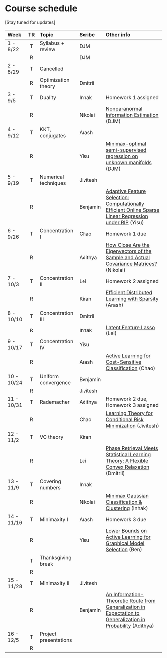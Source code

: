 # Course schedule

[Stay tuned for updates]

| Week | TR | Topic | Scribe | Other info |
|:------|:---:|:---|:---|:---|
|1 - 8/22  | T | Syllabus + review    | DJM | |
|        | R |                      | DJM |
|2 - 8/29  | T | Cancelled
|        | R |      Optimization theory  | Dmitrii |   
|3 - 9/5   | T | Duality            | Inhak | Homework 1 assigned |
|        | R |                      | Nikolai | [Nonparanormal Information Estimation](http://proceedings.mlr.press/v70/singh17a.html) (DJM) |
|4 - 9/12  | T | KKT, conjugates      | Arash | 
|        | R |                      | Yisu | [Minimax-optimal semi-supervised regression on unknown manifolds](http://proceedings.mlr.press/v54/moscovich17a.html) (DJM)|
|5 - 9/19  | T | Numerical techniques | Jivitesh | 
|        | R |                      | Benjamin | [Adaptive Feature Selection: Computationally Efficient Online Sparse Linear Regression under RIP](http://proceedings.mlr.press/v70/kale17a.html) (Yisu)|
|6 - 9/26  | T | Concentration I      | Chao | Homework 1 due
|        | R |                      | Adithya | [How Close Are the Eigenvectors of the Sample and Actual Covariance Matrices?](http://proceedings.mlr.press/v70/loukas17a.html) (Nikolai)|
|7 - 10/3  | T | Concentration II     | Lei | Homework 2 assigned |
|        | R |                      | Kiran| [Efficient Distributed Learning with Sparsity](http://proceedings.mlr.press/v70/wang17f.html) (Arash)
|8 - 10/10 | T | Concentration III    | Dmitrii | 
|        | R |                      | Inhak | [Latent Feature Lasso](http://proceedings.mlr.press/v70/yen17a.html) (Lei) |
|9 - 10/17 | T | Concentration IV     | Yisu | 
|        | R |                      | Arash | [Active Learning for Cost-Sensitive Classification](http://proceedings.mlr.press/v70/krishnamurthy17a.html) (Chao) |
|10 - 10/24| T | Uniform convergence  | Benjamin | 
|        | R |                      | Jivitesh | |
|11 - 10/31| T | Rademacher           | Adithya | Homework 2 due, Homework 3 assigned
|        | R |                      | Chao | [Learning Theory for Conditional Risk Minimization](http://proceedings.mlr.press/v54/zimin17a.html) (Jivitesh) |
|12 - 11/2 | T | VC theory            | Kiran |  |
|        | R |                      | Lei | [Phase Retrieval Meets Statistical Learning Theory: A Flexible Convex Relaxation](http://proceedings.mlr.press/v54/bahmani17a.html)  (Dmitrii) |
|13 - 11/9 | T | Covering numbers     | Inhak | 
|        | R |                      | Nikolai | [Minimax Gaussian Classification \& Clustering](http://proceedings.mlr.press/v54/li17a.html) (Inhak)|
|14 - 11/16| T | Minimaxity I         | Arash | Homework 3 due |
|        | R |                      | Yisu | [Lower Bounds on Active Learning for Graphical Model Selection](http://proceedings.mlr.press/v54/scarlett17a.html) (Ben)|
|        | T | Thanksgiving break   |
|        | R |
|15 - 11/28| T | Minimaxity II        | Jivitesh | 
|        | R |                      | Benjamin | [An Information-Theoretic Route from Generalization in Expectation to Generalization in Probability](http://proceedings.mlr.press/v54/alabdulmohsin17a.html) (Adithya) |
|16 - 12/5 | T | Project presentations
|        | R |                      
   
